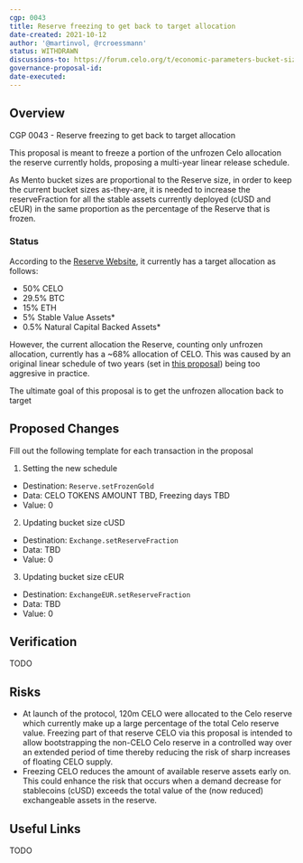 ```yaml
---
cgp: 0043
title: Reserve freezing to get back to target allocation
date-created: 2021-10-12
author: '@martinvol, @rcroessmann'
status: WITHDRAWN
discussions-to: https://forum.celo.org/t/economic-parameters-bucket-sizes-and-reserve-allocation-cgp-40-cgp-43/1997
governance-proposal-id:
date-executed: 
---
```

## Overview

CGP 0043 - Reserve freezing to get back to target allocation

This proposal is meant to freeze a portion of the unfrozen Celo allocation the reserve currently holds, proposing a multi-year linear release schedule.

As Mento bucket sizes are proportional to the Reserve size, in order to keep the current bucket sizes as-they-are, it is needed to increase the reserveFraction for all the stable assets currently deployed (cUSD and cEUR) in the same proportion as the percentage of the Reserve that is frozen.

### Status

According to the [Reserve Website](https://celoreserve.org/), it currently has a target allocation as follows:
- 50% CELO
- 29.5% BTC
- 15% ETH
- 5% Stable Value Assets*
- 0.5% Natural Capital Backed Assets*

However, the current allocation the Reserve, counting only unfrozen allocation, currently has a ~68% allocation of CELO. This was caused by an original linear schedule of two years (set in [this proposal](https://github.com/celo-org/governance/blob/main/CGPs/cgp-0006.md)) being too aggresive in practice.

The ultimate goal of this proposal is to get the unfrozen allocation back to target

## Proposed Changes

Fill out the following template for each transaction in the proposal

1. Setting the new schedule
  - Destination: `Reserve.setFrozenGold`
  - Data: CELO TOKENS AMOUNT TBD, Freezing days TBD
  - Value: 0
2. Updating bucket size cUSD
  - Destination: `Exchange.setReserveFraction`
  - Data: TBD
  - Value: 0
3. Updating bucket size cEUR
  - Destination: `ExchangeEUR.setReserveFraction`
  - Data: TBD
  - Value: 0

## Verification

TODO

## Risks

* At launch of the protocol, 120m CELO were allocated to the Celo reserve which currently make up a large percentage of the total Celo reserve value. Freezing part of that reserve CELO via this proposal is intended to allow bootstrapping the non-CELO Celo reserve in a controlled way over an extended period of time thereby reducing the risk of sharp increases of floating CELO supply.
* Freezing CELO reduces the amount of available reserve assets early on. This could enhance the risk that occurs when a demand decrease for stablecoins (cUSD) exceeds the total value of the (now reduced) exchangeable assets in the reserve.

## Useful Links

TODO
